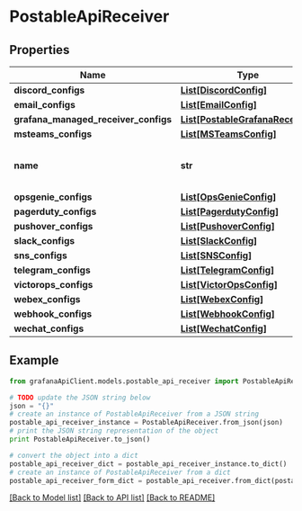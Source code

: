 # PostableApiReceiver


## Properties
Name | Type | Description | Notes
------------ | ------------- | ------------- | -------------
**discord_configs** | [**List[DiscordConfig]**](DiscordConfig.md) |  | [optional] 
**email_configs** | [**List[EmailConfig]**](EmailConfig.md) |  | [optional] 
**grafana_managed_receiver_configs** | [**List[PostableGrafanaReceiver]**](PostableGrafanaReceiver.md) |  | [optional] 
**msteams_configs** | [**List[MSTeamsConfig]**](MSTeamsConfig.md) |  | [optional] 
**name** | **str** | A unique identifier for this receiver. | [optional] 
**opsgenie_configs** | [**List[OpsGenieConfig]**](OpsGenieConfig.md) |  | [optional] 
**pagerduty_configs** | [**List[PagerdutyConfig]**](PagerdutyConfig.md) |  | [optional] 
**pushover_configs** | [**List[PushoverConfig]**](PushoverConfig.md) |  | [optional] 
**slack_configs** | [**List[SlackConfig]**](SlackConfig.md) |  | [optional] 
**sns_configs** | [**List[SNSConfig]**](SNSConfig.md) |  | [optional] 
**telegram_configs** | [**List[TelegramConfig]**](TelegramConfig.md) |  | [optional] 
**victorops_configs** | [**List[VictorOpsConfig]**](VictorOpsConfig.md) |  | [optional] 
**webex_configs** | [**List[WebexConfig]**](WebexConfig.md) |  | [optional] 
**webhook_configs** | [**List[WebhookConfig]**](WebhookConfig.md) |  | [optional] 
**wechat_configs** | [**List[WechatConfig]**](WechatConfig.md) |  | [optional] 

## Example

```python
from grafanaApiClient.models.postable_api_receiver import PostableApiReceiver

# TODO update the JSON string below
json = "{}"
# create an instance of PostableApiReceiver from a JSON string
postable_api_receiver_instance = PostableApiReceiver.from_json(json)
# print the JSON string representation of the object
print PostableApiReceiver.to_json()

# convert the object into a dict
postable_api_receiver_dict = postable_api_receiver_instance.to_dict()
# create an instance of PostableApiReceiver from a dict
postable_api_receiver_form_dict = postable_api_receiver.from_dict(postable_api_receiver_dict)
```
[[Back to Model list]](../README.md#documentation-for-models) [[Back to API list]](../README.md#documentation-for-api-endpoints) [[Back to README]](../README.md)


